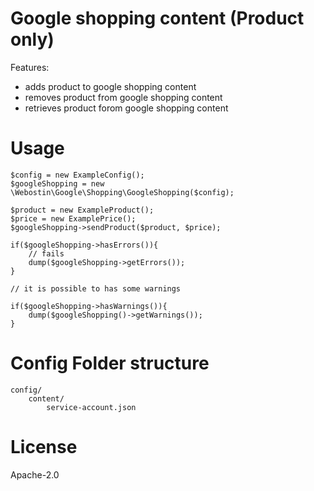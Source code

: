 # Google shopping content (Product only)
Features:
- adds product to google shopping content
- removes product from google shopping content
- retrieves product forom google shopping content

# Usage

```
$config = new ExampleConfig();
$googleShopping = new \Webostin\Google\Shopping\GoogleShopping($config); 

$product = new ExampleProduct();
$price = new ExamplePrice();
$googleShopping->sendProduct($product, $price);

if($googleShopping->hasErrors()){
    // fails
    dump($googleShopping->getErrors());
}

// it is possible to has some warnings

if($googleShopping->hasWarnings()){
    dump($googleShopping()->getWarnings());
}
```

# Config Folder structure

```
config/
    content/
        service-account.json
```

# License
Apache-2.0